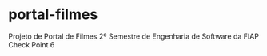 # portal-filmes
 Projeto de Portal de Filmes  2º Semestre de Engenharia de Software da FIAP
 Check Point 6
